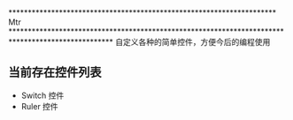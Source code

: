 ********************************************************************* Mtr **************************************************************************************************
自定义各种的简单控件，方便今后的编程使用

## 当前存在控件列表
* Switch 控件
* Ruler 控件

